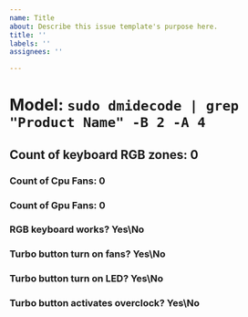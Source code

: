 ```yaml
---
name: Title
about: Describe this issue template's purpose here.
title: ''
labels: ''
assignees: ''

---
```


# Model: `sudo dmidecode | grep "Product Name" -B 2 -A 4`

## Count of keyboard RGB zones: 0

### Count of Cpu Fans:  0
### Count of Gpu Fans: 0  

### RGB keyboard works?  Yes\No
### Turbo button turn on fans?  Yes\No
### Turbo button turn on LED? Yes\No
### Turbo button activates overclock? Yes\No
